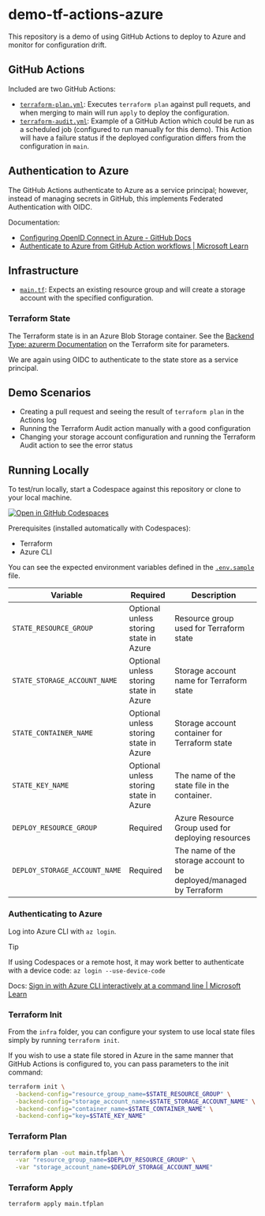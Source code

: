 # demo-tf-actions-azure

This repository is a demo of using GitHub Actions to deploy to Azure and monitor for configuration drift.

## GitHub Actions

Included are two GitHub Actions:

- [`terraform-plan.yml`](.github/workflows/terraform-plan.yml): Executes `terraform plan` against pull requets, and when merging to main will run `apply` to deploy the configuration.
- [`terraform-audit.yml`](.github/workflows/terraform-audit.yml): Example of a GitHub Action which could be run as a scheduled job (configured to run manually for this demo). This Action will have a failure status if the deployed configuration differs from the configuration in `main`.

## Authentication to Azure

The GitHub Actions authenticate to Azure as a service principal; however, instead of managing secrets in GitHub, this implements Federated Authentication with OIDC.

Documentation:

- [Configuring OpenID Connect in Azure - GitHub Docs](https://docs.github.com/en/actions/deployment/security-hardening-your-deployments/configuring-openid-connect-in-azure)
- [Authenticate to Azure from GitHub Action workflows | Microsoft Learn](https://learn.microsoft.com/en-us/azure/developer/github/connect-from-azure?tabs=azure-portal%2Clinux)

## Infrastructure

- [`main.tf`](infra/main.tf): Expects an existing resource group and will create a storage account with the specified configuration.

### Terraform State

The Terraform state is in an Azure Blob Storage container. See the [Backend Type: azurerm Documentation](https://developer.hashicorp.com/terraform/language/settings/backends/azurerm) on the Terraform site for parameters.

We are again using OIDC to authenticate to the state store as a service principal.

## Demo Scenarios

- Creating a pull request and seeing the result of `terraform plan` in the Actions log
- Running the Terraform Audit action manually with a good configuration
- Changing your storage account configuration and running the Terraform Audit action to see the error status

## Running Locally

To test/run locally, start a Codespace against this repository or clone to your local machine.

[![Open in GitHub Codespaces](https://github.com/codespaces/badge.svg)](https://codespaces.new/ChrisRomp/demo-tf-actions-azure?quickstart=1)

Prerequisites (installed automatically with Codespaces):

- Terraform
- Azure CLI

You can see the expected environment variables defined in the [`.env.sample`](.env.sample) file.

| Variable | Required | Description |
| --- | --- | --- |
| `STATE_RESOURCE_GROUP` | Optional unless storing state in Azure | Resource group used for Terraform state |
| `STATE_STORAGE_ACCOUNT_NAME` | Optional unless storing state in Azure |  Storage account name for Terraform state |
| `STATE_CONTAINER_NAME` | Optional unless storing state in Azure |  Storage account container for Terraform state |
| `STATE_KEY_NAME` | Optional unless storing state in Azure |  The name of the state file in the container. |
| `DEPLOY_RESOURCE_GROUP` | Required | Azure Resource Group used for deploying resources |
| `DEPLOY_STORAGE_ACCOUNT_NAME` | Required | The name of the storage account to be deployed/managed by Terraform |

### Authenticating to Azure

Log into Azure CLI with `az login`.

> [!TIP]
> If using Codespaces or a remote host, it may work better to authenticate with a device code: `az login --use-device-code`
>
> Docs: [Sign in with Azure CLI interactively at a command line | Microsoft Learn](https://learn.microsoft.com/en-us/cli/azure/authenticate-azure-cli-interactively)

### Terraform Init

From the `infra` folder, you can configure your system to use local state files simply by running `terraform init`.

If you wish to use a state file stored in Azure in the same manner that GitHub Actions is configured to, you can pass parameters to the init command:

```bash
terraform init \
  -backend-config="resource_group_name=$STATE_RESOURCE_GROUP" \
  -backend-config="storage_account_name=$STATE_STORAGE_ACCOUNT_NAME" \
  -backend-config="container_name=$STATE_CONTAINER_NAME" \
  -backend-config="key=$STATE_KEY_NAME"
```

### Terraform Plan

```bash
terraform plan -out main.tfplan \
  -var "resource_group_name=$DEPLOY_RESOURCE_GROUP" \
  -var "storage_account_name=$DEPLOY_STORAGE_ACCOUNT_NAME"
```

### Terraform Apply

```bash
terraform apply main.tfplan
```
